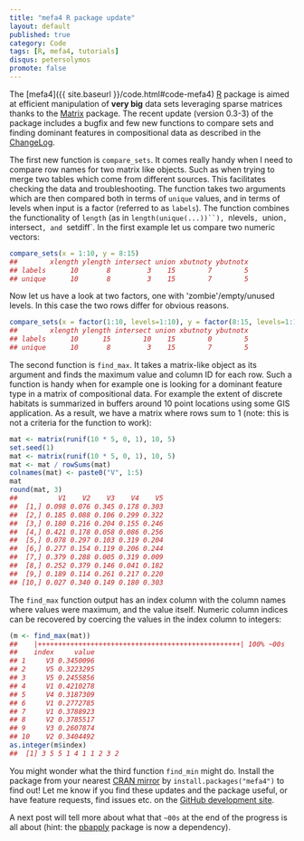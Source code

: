 ```yaml
---
title: "mefa4 R package update"
layout: default
published: true
category: Code
tags: [R, mefa4, tutorials]
disqus: petersolymos
promote: false
---
```


The [mefa4]({{ site.baseurl }}/code.html#code-mefa4)
[R](http://www.r-project.org) package is aimed at efficient manipulation
of __very big__ data sets leveraging sparse matrices thanks to
the [Matrix](https://cran.r-project.org/web/packages/Matrix/index.html) package.
The recent update (version 0.3-3) of the package includes a
bugfix and few new functions
to compare sets and finding dominant features in compositional data
as described in the [ChangeLog](https://cran.r-project.org/web/packages/mefa4/ChangeLog).

The first new function is `compare_sets`. It comes really handy when
I need to compare row names for two matrix like objects. Such as when
trying to merge two tables which come from different sources. This
facilitates checking the data and troubleshooting.
The function takes two arguments which are
then compared both in terms of `unique` values, and in terms of
levels when input is a factor (referred to as `labels`).
The function combines the functionality of
`length` (as in `length(unique(...))``), `nlevels`, `union`, `intersect`,
and `setdiff`.
In the first example let us compare two numeric vectors:

```r
compare_sets(x = 1:10, y = 8:15)
##        xlength ylength intersect union xbutnoty ybutnotx
## labels      10       8         3    15        7        5
## unique      10       8         3    15        7        5
```
Now let us have a look at two factors, one with 'zombie'/empty/unused levels.
In this case the two rows differ for obvious reasons.

```r
compare_sets(x = factor(1:10, levels=1:10), y = factor(8:15, levels=1:15))
##        xlength ylength intersect union xbutnoty ybutnotx
## labels      10      15        10    15        0        5
## unique      10       8         3    15        7        5
```

The second function is `find_max`. It takes a matrix-like object
as its argument and finds the maximum value and column ID for each row.
Such a function is handy when for example one is looking for a dominant
feature type in a matrix of compositional data. For example
the extent of discrete habitats is summarized in buffers around
10 point locations using some GIS application.
As a result, we have a matrix where rows sum to 1
(note: this is not a criteria for the function to work):

```r
mat <- matrix(runif(10 * 5, 0, 1), 10, 5)
set.seed(1)
mat <- matrix(runif(10 * 5, 0, 1), 10, 5)
mat <- mat / rowSums(mat)
colnames(mat) <- paste0("V", 1:5)
mat
round(mat, 3)
##          V1    V2    V3    V4    V5
##  [1,] 0.098 0.076 0.345 0.178 0.303
##  [2,] 0.185 0.088 0.106 0.299 0.322
##  [3,] 0.180 0.216 0.204 0.155 0.246
##  [4,] 0.421 0.178 0.058 0.086 0.256
##  [5,] 0.078 0.297 0.103 0.319 0.204
##  [6,] 0.277 0.154 0.119 0.206 0.244
##  [7,] 0.379 0.288 0.005 0.319 0.009
##  [8,] 0.252 0.379 0.146 0.041 0.182
##  [9,] 0.189 0.114 0.261 0.217 0.220
## [10,] 0.027 0.340 0.149 0.180 0.303
```

The `find_max` function output has an index column with the
column names where values were maximum, and the value itself.
Numeric column indices can be recovered by coercing the values in the
index column to integers:

```r
(m <- find_max(mat))
##    |++++++++++++++++++++++++++++++++++++++++++++++++++| 100% ~00s         
##    index     value
## 1     V3 0.3450096
## 2     V5 0.3223295
## 3     V5 0.2455856
## 4     V1 0.4210278
## 5     V4 0.3187309
## 6     V1 0.2772785
## 7     V1 0.3788923
## 8     V2 0.3785517
## 9     V3 0.2607874
## 10    V2 0.3404492
as.integer(m$index)
##  [1] 3 5 5 1 4 1 1 2 3 2
```

You might wonder what the third function `find_min` might do.
Install the package from your nearest
[CRAN mirror](https://cran.r-project.org/mirrors.html)
by `install.packages("mefa4")` to find out!
Let me know if you find these updates and the package useful, or
have feature requests, find issues etc.
on the [GitHub development site](https://github.com/psolymos/mefa4/issues).

A next post will tell more about what that `~00s` at the end of
the progress is all about (hint: the
[pbapply](http://cran.r-project.org/package=pbapply)
package is now a dependency).
